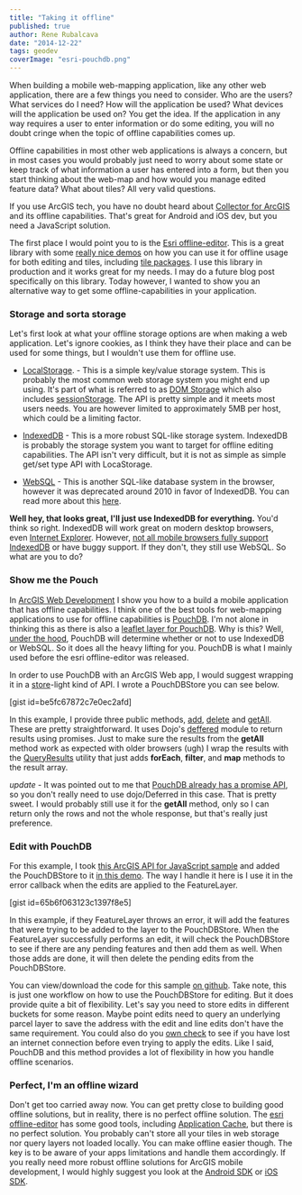 ```yaml
---
title: "Taking it offline"
published: true
author: Rene Rubalcava
date: "2014-12-22"
tags: geodev
coverImage: "esri-pouchdb.png"
---
```


When building a mobile web-mapping application, like any other web application, there are a few things you need to consider. Who are the users? What services do I need? How will the application be used? What devices will the application be used on? You get the idea. If the application in any way requires a user to enter information or do some editing, you will no doubt cringe when the topic of offline capabilities comes up.

Offline capabilities in most other web applications is always a concern, but in most cases you would probably just need to worry about some state or keep track of what information a user has entered into a form, but then you start thinking about the web-map and how would you manage edited feature data? What about tiles? All very valid questions.

If you use ArcGIS tech, you have no doubt heard about [Collector for ArcGIS](http://doc.arcgis.com/en/collector/android/collect-data/offline-use.htm) and its offline capabilities. That's great for Android and iOS dev, but you need a JavaScript solution.

The first place I would point you to is the [Esri offline-editor](https://github.com/Esri/offline-editor-js). This is a great library with some [really nice demos](http://esri.github.io/offline-editor-js/demo/) on how you can use it for offline usage for both editing and tiles, including [tile packages](http://resources.arcgis.com/en/help/main/10.2/index.html#//006600000457000000). I use this library in production and it works great for my needs. I may do a future blog post specifically on this library. Today however, I wanted to show you an alternative way to get some offline-capabilities in your application.

### Storage and sorta storage

Let's first look at what your offline storage options are when making a web application. Let's ignore cookies, as I think they have their place and can be used for some things, but I wouldn't use them for offline use.

- [LocalStorage](https://developer.mozilla.org/en-US/docs/Web/Guide/API/DOM/Storage#localStorage). - This is a simple key/value storage system. This is probably the most common web storage system you might end up using. It's part of what is referred to as [DOM Storage](https://developer.mozilla.org/en-US/docs/Web/Guide/API/DOM/Storage) which also includes [sessionStorage](https://developer.mozilla.org/en-US/docs/Web/Guide/API/DOM/Storage#sessionStorage). The API is pretty simple and it meets most users needs. You are however limited to approximately 5MB per host, which could be a limiting factor.
    
- [IndexedDB](https://developer.mozilla.org/en-US/docs/Web/API/IndexedDB_API) - This is a more robust SQL-like storage system. IndexedDB is probably the storage system you want to target for offline editing capabilities. The API isn't very difficult, but it is not as simple as simple get/set type API with LocaStorage.
    
- [WebSQL](http://html5doctor.com/introducing-web-sql-databases/) - This is another SQL-like database system in the browser, however it was deprecated around 2010 in favor of IndexedDB. You can read more about this [here](https://hacks.mozilla.org/2010/06/beyond-html5-database-apis-and-the-road-to-indexeddb/).
    

**Well hey, that looks great, I'll just use IndexedDB for everything.** You'd think so right. IndexedDB will work great on modern desktop browsers, even [Internet Explorer](http://msdn.microsoft.com/en-us/library/ie/hh673548%28v=vs.85%29.aspx). However, [not all mobile browsers fully support IndexedDB](http://caniuse.com/#search=indexeddb) or have buggy support. If they don't, they still use WebSQL. So what are you to do?

### Show me the Pouch

In [ArcGIS Web Development](http://www.manning.com/rubalcava/?a_aid=rrubalcava) I show you how to a build a mobile application that has offline capabilities. I think one of the best tools for web-mapping applications to use for offline capabilities is [PouchDB](http://pouchdb.com/). I'm not alone in thinking this as there is also a [leaflet layer for PouchDB](https://github.com/calvinmetcalf/leaflet.pouch). Why is this? Well, [under the hood](http://pouchdb.com/adapters.html), PouchDB will determine whether or not to use IndexedDB or WebSQL. So it does all the heavy lifting for you. PouchDB is what I mainly used before the esri offline-editor was released.

In order to use PouchDB with an ArcGIS Web app, I would suggest wrapping it in a [store](http://dojotoolkit.org/reference-guide/1.10/dojo/store.html)\-light kind of API. I wrote a PouchDBStore you can see below.

\[gist id=be5fc67872c7e0ec2afd\]

In this example, I provide three public methods, [add](https://gist.github.com/odoe/be5fc67872c7e0ec2afd#file-pouchdbstore-js-L50), [delete](https://gist.github.com/odoe/be5fc67872c7e0ec2afd#file-pouchdbstore-js-L66) and [getAll](https://gist.github.com/odoe/be5fc67872c7e0ec2afd#file-pouchdbstore-js-L77). These are pretty straightforward. It uses Dojo's [deffered](http://dojotoolkit.org/reference-guide/1.10/dojo/Deferred.html) module to return results using promises. Just to make sure the results from the **getAll** method work as expected with older browsers (ugh) I wrap the results with the [QueryResults](http://dojotoolkit.org/reference-guide/1.10/dojo/store/util/QueryResults.html) utility that just adds **forEach**, **filter**, and **map** methods to the result array.

_update_ - It was pointed out to me that [PouchDB already has a promise API](https://twitter.com/svenlito/status/547083255380729856), so you don't really need to use dojo/Deferred in this case. That is pretty sweet. I would probably still use it for the **getAll** method, only so I can return only the rows and not the whole response, but that's really just preference.

### Edit with PouchDB

For this example, I took [this ArcGIS API for JavaScript sample](https://developers.arcgis.com/javascript/jssamples/ed_feature_creation.html) and added the PouchDBStore to it [in this demo](https://github.com/odoe/esri-pouchdb). The way I handle it here is I use it in the error callback when the edits are applied to the FeatureLayer.

\[gist id=65b6f063123c1397f8e5\]

In this example, if they FeatureLayer throws an error, it will add the features that were trying to be added to the layer to the PouchDBStore. When the FeatureLayer successfully performs an edit, it will check the PouchDBStore to see if there are any pending features and then add them as well. When those adds are done, it will then delete the pending edits from the PouchDBStore.

You can view/download the code for this sample [on github](https://github.com/odoe/esri-pouchdb). Take note, this is just one workflow on how to use the PouchDBStore for editing. But it does provide quite a bit of flexibility. Let's say you need to store edits in different buckets for some reason. Maybe point edits need to query an underlying parcel layer to save the address with the edit and line edits don't have the same requirement. You could also do you [own check](http://stackoverflow.com/questions/2384167/check-if-internet-connection-exists-with-javascript) to see if you have lost an internet connection before even trying to apply the edits. Like I said, PouchDB and this method provides a lot of flexibility in how you handle offline scenarios.

### Perfect, I'm an offline wizard

Don't get too carried away now. You can get pretty close to building good offline solutions, but in reality, there is no perfect offline solution. The [esri offline-editor](https://github.com/Esri/offline-editor-js) has some good tools, including [Application Cache](https://developer.mozilla.org/en-US/docs/Web/HTML/Using_the_application_cache), but there is no perfect solution. You probably can't store all your tiles in web storage nor query layers not loaded locally. You can make offline easier though. The key is to be aware of your apps limitations and handle them accordingly. If you really need more robust offline solutions for ArcGIS mobile development, I would highly suggest you look at the [Android SDK](https://developers.arcgis.com/android/) or [iOS SDK](https://developers.arcgis.com/ios/).
